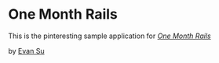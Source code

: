 # One Month Rails

This is the pinteresting sample application for
[*One Month Rails*](http://www.onemonthrails.com)

by [Evan Su](http://facebook.com/evan.su)
